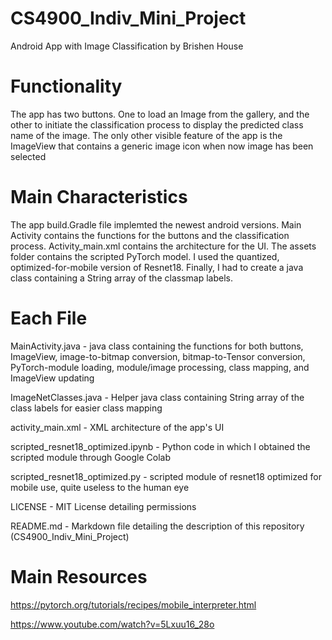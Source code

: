 # CS4900_Indiv_Mini_Project
Android App with Image Classification by Brishen House
# Functionality
The app has two buttons. One to load an Image from the gallery, and the other to initiate the classification process to display the predicted class name of the image. The only other visible feature of the app is the ImageView that contains a generic image icon when now image has been selected
# Main Characteristics
The app build.Gradle file implemted the newest android versions. Main Activity contains the functions for the buttons and the classification process. Activity_main.xml contains the architecture for the UI. The assets folder contains the scripted PyTorch model. I used the quantized, optimized-for-mobile version of Resnet18. Finally, I had to create a java class containing a String array of the classmap labels.

# Each File
MainActivity.java - java class containing the functions for both buttons, ImageView, image-to-bitmap conversion, bitmap-to-Tensor conversion, PyTorch-module loading, module/image processing, class mapping, and ImageView updating

ImageNetClasses.java - Helper java class containing String array of the class labels for easier class mapping

activity_main.xml - XML architecture of the app's UI

scripted_resnet18_optimized.ipynb - Python code in which I obtained the scripted module through Google Colab

scripted_resnet18_optimized.py - scripted module of resnet18 optimized for mobile use, quite useless to the human eye

LICENSE - MIT License detailing permissions

README.md - Markdown file detailing the description of this repository (CS4900_Indiv_Mini_Project)

# Main Resources
https://pytorch.org/tutorials/recipes/mobile_interpreter.html 

https://www.youtube.com/watch?v=5Lxuu16_28o

